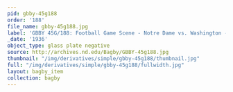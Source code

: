 ```yaml
---
pid: gbby-45g188
order: '188'
file_name: gbby-45g188.jpg
label: 'GBBY 45G/188: Football Game Scene - Notre Dame vs. Washington - 1936'
_date: '1936'
object_type: glass plate negative
source: http://archives.nd.edu/Bagby/GBBY-45g188.jpg
thumbnail: "/img/derivatives/simple/gbby-45g188/thumbnail.jpg"
full: "/img/derivatives/simple/gbby-45g188/fullwidth.jpg"
layout: bagby_item
collection: bagby
---
```

